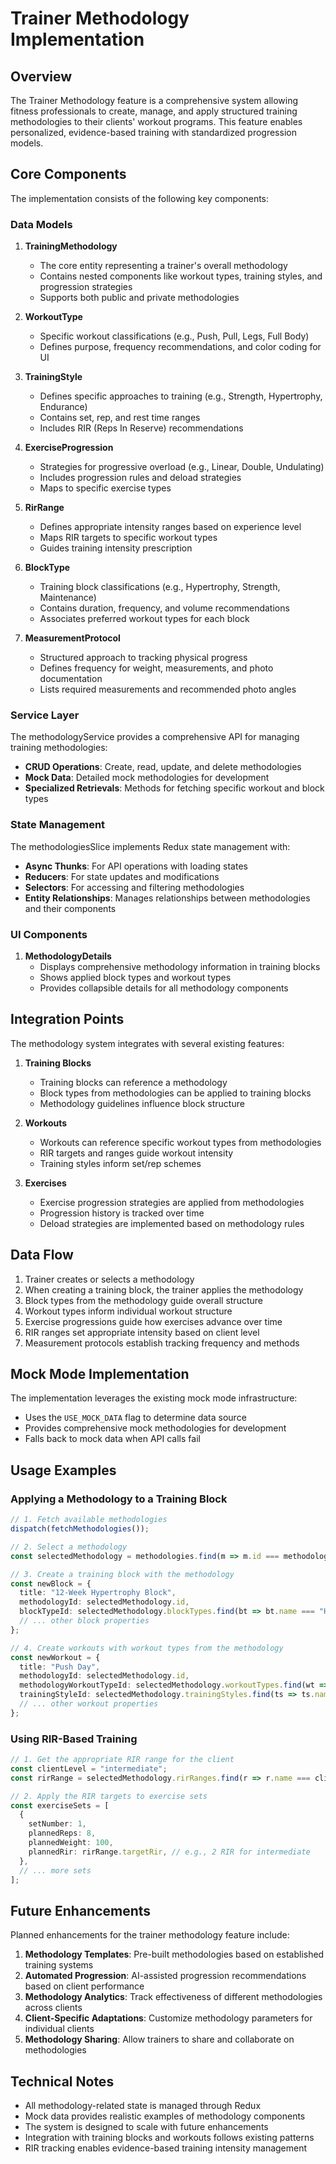 # Trainer Methodology Implementation

## Overview

The Trainer Methodology feature is a comprehensive system allowing fitness professionals to create, manage, and apply structured training methodologies to their clients' workout programs. This feature enables personalized, evidence-based training with standardized progression models.

## Core Components

The implementation consists of the following key components:

### Data Models

1. **TrainingMethodology**
   - The core entity representing a trainer's overall methodology
   - Contains nested components like workout types, training styles, and progression strategies
   - Supports both public and private methodologies

2. **WorkoutType**
   - Specific workout classifications (e.g., Push, Pull, Legs, Full Body)
   - Defines purpose, frequency recommendations, and color coding for UI

3. **TrainingStyle**
   - Defines specific approaches to training (e.g., Strength, Hypertrophy, Endurance)
   - Contains set, rep, and rest time ranges
   - Includes RIR (Reps In Reserve) recommendations

4. **ExerciseProgression**
   - Strategies for progressive overload (e.g., Linear, Double, Undulating)
   - Includes progression rules and deload strategies
   - Maps to specific exercise types

5. **RirRange**
   - Defines appropriate intensity ranges based on experience level
   - Maps RIR targets to specific workout types
   - Guides training intensity prescription

6. **BlockType**
   - Training block classifications (e.g., Hypertrophy, Strength, Maintenance)
   - Contains duration, frequency, and volume recommendations
   - Associates preferred workout types for each block

7. **MeasurementProtocol**
   - Structured approach to tracking physical progress
   - Defines frequency for weight, measurements, and photo documentation
   - Lists required measurements and recommended photo angles

### Service Layer

The methodologyService provides a comprehensive API for managing training methodologies:

- **CRUD Operations**: Create, read, update, and delete methodologies
- **Mock Data**: Detailed mock methodologies for development
- **Specialized Retrievals**: Methods for fetching specific workout and block types

### State Management

The methodologiesSlice implements Redux state management with:

- **Async Thunks**: For API operations with loading states
- **Reducers**: For state updates and modifications
- **Selectors**: For accessing and filtering methodologies
- **Entity Relationships**: Manages relationships between methodologies and their components

### UI Components

1. **MethodologyDetails**
   - Displays comprehensive methodology information in training blocks
   - Shows applied block types and workout types
   - Provides collapsible details for all methodology components

## Integration Points

The methodology system integrates with several existing features:

1. **Training Blocks**
   - Training blocks can reference a methodology
   - Block types from methodologies can be applied to training blocks
   - Methodology guidelines influence block structure

2. **Workouts**
   - Workouts can reference specific workout types from methodologies
   - RIR targets and ranges guide workout intensity
   - Training styles inform set/rep schemes

3. **Exercises**
   - Exercise progression strategies are applied from methodologies
   - Progression history is tracked over time
   - Deload strategies are implemented based on methodology rules

## Data Flow

1. Trainer creates or selects a methodology
2. When creating a training block, the trainer applies the methodology
3. Block types from the methodology guide overall structure
4. Workout types inform individual workout structure
5. Exercise progressions guide how exercises advance over time
6. RIR ranges set appropriate intensity based on client level
7. Measurement protocols establish tracking frequency and methods

## Mock Mode Implementation

The implementation leverages the existing mock mode infrastructure:

- Uses the `USE_MOCK_DATA` flag to determine data source
- Provides comprehensive mock methodologies for development
- Falls back to mock data when API calls fail

## Usage Examples

### Applying a Methodology to a Training Block

```typescript
// 1. Fetch available methodologies
dispatch(fetchMethodologies());

// 2. Select a methodology
const selectedMethodology = methodologies.find(m => m.id === methodologyId);

// 3. Create a training block with the methodology
const newBlock = {
  title: "12-Week Hypertrophy Block",
  methodologyId: selectedMethodology.id,
  blockTypeId: selectedMethodology.blockTypes.find(bt => bt.name === "Hypertrophy").id,
  // ... other block properties
};

// 4. Create workouts with workout types from the methodology
const newWorkout = {
  title: "Push Day",
  methodologyId: selectedMethodology.id,
  methodologyWorkoutTypeId: selectedMethodology.workoutTypes.find(wt => wt.name === "Push").id,
  trainingStyleId: selectedMethodology.trainingStyles.find(ts => ts.name === "Hypertrophy").id,
  // ... other workout properties
};
```

### Using RIR-Based Training

```typescript
// 1. Get the appropriate RIR range for the client
const clientLevel = "intermediate";
const rirRange = selectedMethodology.rirRanges.find(r => r.name === clientLevel);

// 2. Apply the RIR targets to exercise sets
const exerciseSets = [
  {
    setNumber: 1,
    plannedReps: 8,
    plannedWeight: 100,
    plannedRir: rirRange.targetRir, // e.g., 2 RIR for intermediate
  },
  // ... more sets
];
```

## Future Enhancements

Planned enhancements for the trainer methodology feature include:

1. **Methodology Templates**: Pre-built methodologies based on established training systems
2. **Automated Progression**: AI-assisted progression recommendations based on client performance
3. **Methodology Analytics**: Track effectiveness of different methodologies across clients
4. **Client-Specific Adaptations**: Customize methodology parameters for individual clients
5. **Methodology Sharing**: Allow trainers to share and collaborate on methodologies

## Technical Notes

- All methodology-related state is managed through Redux
- Mock data provides realistic examples of methodology components
- The system is designed to scale with future enhancements
- Integration with training blocks and workouts follows existing patterns
- RIR tracking enables evidence-based training intensity management